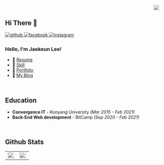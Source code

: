 <div align="right">
<img src="https://komarev.com/ghpvc/?username=Jaekeun-Lee&&style=flat-square" align="right" />
</div>  
  

<br/>  

## Hi There 👋  
  

<a href="https://github.com/Jaekeun-Lee" target="_blank">
<img src=https://img.shields.io/badge/github-%2324292e.svg?&style=for-the-badge&logo=github&logoColor=white alt=github style="margin-bottom: 5px;" />
</a>
<a href="https://www.facebook.com/96gllee" target="_blank">
<img src=https://img.shields.io/badge/facebook-%232E87FB.svg?&style=for-the-badge&logo=facebook&logoColor=white alt=facebook style="margin-bottom: 5px;" />
</a>
<a href="https://www.instagram.com/96.glee" target="_blank">
<img src=https://img.shields.io/badge/instagram-%23000000.svg?&style=for-the-badge&logo=instagram&logoColor=white&color=dd2a7b alt=instagram style="margin-bottom: 5px;" />
</a>  
  



### Hello, I'm Jaekeun Lee!

 * :seedling: [Resume](https://jaekeun-lee.github.io/) 
 * :eyes: [Skill](https://www.notion.so/b3417dfd21544aa7b9b7e2f7f585e360)
 * :baby_chick: [Portfolio](https://www.notion.so/99f6b5d43530410ba05aa08c2bbc5c71) 
 * :swan: [My Blog](https://ljg960730.tistory.com/)

 
<br/>

## Education
- **Convergence IT** - Konyang University *(Mar 2015 - Feb 2021)*
- **Back-End Web development** - BitCamp *(Sep 2020 - Feb 2021)*  
  
<br/>  
  

## Github Stats  
<table><tr><td valign="top" width="50%">

<img src="https://github-readme-stats.vercel.app/api?username=Jaekeun-Lee&show_icons=true&count_private=true&hide_border=true" align="left" style="width: 100%" />

</td><td valign="top" width="50%">

<img src="https://github-readme-stats.vercel.app/api/top-langs/?username=Jaekeun-Lee&hide_border=true&layout=compact" align="left" style="width: 100%" />

</td></tr></table>  

<br/>  

